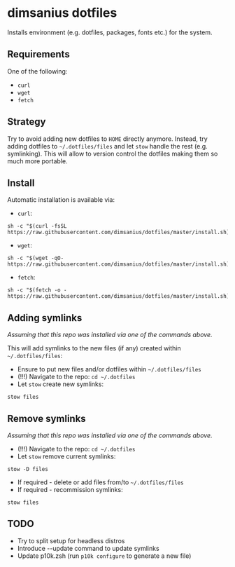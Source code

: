 # dimsanius dotfiles

Installs environment (e.g. dotfiles, packages, fonts etc.) for the system.

## Requirements

One of the following:

- `curl`
- `wget`
- `fetch`

## Strategy

Try to avoid adding new dotfiles to `HOME` directly anymore. Instead, try adding dotfiles to `~/.dotfiles/files` and let `stow` handle the rest (e.g. symlinking). This will allow to version control the dotfiles making them so much more portable.

## Install

Automatic installation is available via:

- `curl`:

```shell
sh -c "$(curl -fsSL https://raw.githubusercontent.com/dimsanius/dotfiles/master/install.sh)"
```

- `wget`:

```shell
sh -c "$(wget -qO- https://raw.githubusercontent.com/dimsanius/dotfiles/master/install.sh)"
```

- `fetch`:

```shell
sh -c "$(fetch -o - https://raw.githubusercontent.com/dimsanius/dotfiles/master/install.sh)"
```

## Adding symlinks

_Assuming that this repo was installed via one of the commands above._

This will add symlinks to the new files (if any) created within `~/.dotfiles/files`:

- Ensure to put new files and/or dotfiles within `~/.dotfiles/files`
- (!!!) Navigate to the repo: `cd ~/.dotfiles`
- Let `stow` create new symlinks:

```shell
stow files
```

## Remove symlinks

_Assuming that this repo was installed via one of the commands above._

- (!!!) Navigate to the repo: `cd ~/.dotfiles`
- Let `stow` remove current symlinks:

```shell
stow -D files
```

- If required - delete or add files from/to `~/.dotfiles/files`
- If required - recommission symlinks:

```shell
stow files
```

## TODO

- Try to split setup for headless distros
- Introduce --update command to update symlinks
- Update p10k.zsh (run `p10k configure` to generate a new file)
